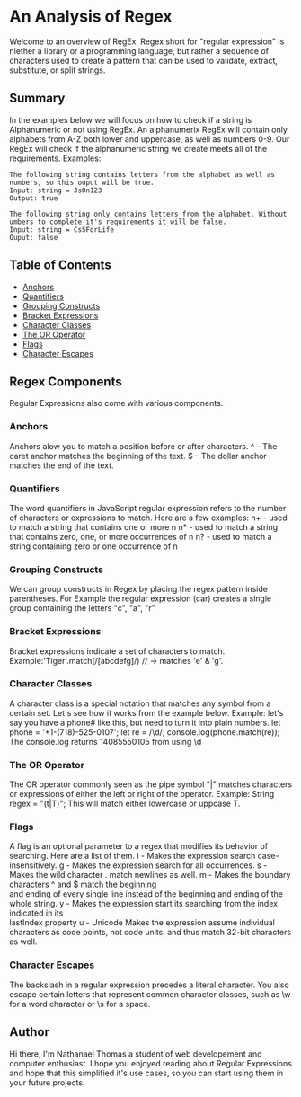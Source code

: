 # An Analysis of Regex
Welcome to an overview of RegEx. Regex short for "regular expression" is niether a library or a programming language, but rather a sequence of characters used to create a pattern that can be used to validate, extract, substitute, or split strings.

## Summary
In the examples below we will focus on how to check if a string is Alphanumeric or not using RegEx. An alphanumerix RegEx will contain only alphabets from A-Z both lower and uppercase, as well as numbers 0-9. Our RegEx will check if the alphanumeric string we create meets all of the requirements.
Examples:

    The following string contains letters from the alphabet as well as numbers, so this ouput will be true.
    Input: string = JsOn123
    Output: true

    The following string only contains letters from the alphabet. Without umbers to complete it's requirements it will be false.
    Input: string = CsSForLife
    Ouput: false

## Table of Contents

- [Anchors](#anchors)
- [Quantifiers](#quantifiers)
- [Grouping Constructs](#grouping-constructs)
- [Bracket Expressions](#bracket-expressions)
- [Character Classes](#character-classes)
- [The OR Operator](#the-or-operator)
- [Flags](#flags)
- [Character Escapes](#character-escapes)

## Regex Components
Regular Expressions also come with various components.
### Anchors
Anchors alow you to match a position before or after characters. 
 ^ – The caret anchor matches the beginning of the text.
 $ – The dollar anchor matches the end of the text.
### Quantifiers
The word quantifiers in JavaScript regular expression refers to the number of characters or expressions to match.
Here are a few examples:
n+ - used to match a string that contains one or more n
n* - used to match a string that contains zero, one, or more occurrences of n
n? - used to match a string containing zero or one occurrence of n
### Grouping Constructs
We can group constructs in Regex by placing the regex pattern inside parentheses.
For Example the regular expression (car) creates a single group containing the letters "c", "a", "r"
### Bracket Expressions
Bracket expressions indicate a set of characters to match.
Example:'Tiger'.match(/[abcdefg]/) // -> matches 'e' & 'g'.
### Character Classes
A character class is a special notation that matches any symbol from a certain set. 
Let's see how it works from the example below.
Example:
    let's say you have a phone# like this, but need to turn it into plain numbers.
    let phone = '+1-(718)-525-0107';
    let re = /\d/;
    console.log(phone.match(re));
    The console.log returns 14085550105 from using \d
### The OR Operator
The OR operator commonly seen as the pipe symbol "|" matches characters or expressions of either the left or right of the operator.
Example: String regex = "(t|T)";
This will match either lowercase or uppcase T.
### Flags
A flag is an optional parameter to a regex that modifies its behavior of searching.
Here are a list of them.
i - Makes the expression search case-insensitively.
g - Makes the expression search for all occurrences.
s - Makes the wild character . match newlines as well.
m - Makes the boundary characters ^ and $ match the beginning     
    and ending of every single line instead of the beginning and ending of the whole string.
y - Makes the expression start its searching from the index indicated in its   
    lastIndex property
u - Unicode	Makes the expression assume individual characters as code points, not 
    code units, and thus match 32-bit characters as well.
### Character Escapes
The backslash in a regular expression precedes a literal character. You also escape certain letters that represent common character classes, such as \w for a word character or \s for a space.
## Author
Hi there, I'm Nathanael Thomas a student of web developement and computer enthusiast. I hope you enjoyed reading about Regular Expressions and hope that this simplified it's use cases, so you can start using them in your future projects.  
